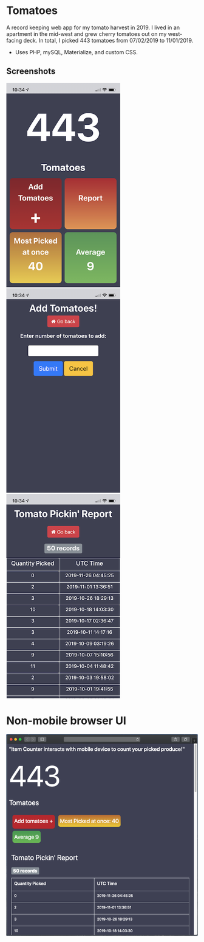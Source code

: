# Tomatoes

A record keeping web app for my tomato harvest in 2019. I lived in an apartment in the mid-west and grew cherry tomatoes out on my west-facing deck.
In total, I picked 443 tomatoes from 07/02/2019 to 11/01/2019.

* Uses PHP, mySQL, Materialize, and custom CSS.


## Screenshots

![Main mobile UI](/content/images/mobile01.png)
![Record tomatoes picked UI](/content/images/mobile02.png)
![Report UI](/content/images/mobile03.png)

# Non-mobile browser UI
![Non-mobile browser UI](/content/images/desktop_browser.png)

